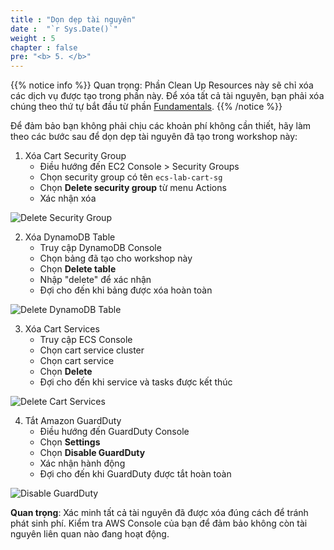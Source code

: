 ```yaml
---
title : "Dọn dẹp tài nguyên"
date :  "`r Sys.Date()`" 
weight : 5
chapter : false
pre: "<b> 5. </b>"
---
```


{{% notice info %}}
Quan trọng: Phần Clean Up Resources này sẽ chỉ xóa các dịch vụ được tạo trong phần này.
Để xóa tất cả tài nguyên, bạn phải xóa chúng theo thứ tự bắt đầu từ phần [Fundamentals](https://aws-fcj-ecs-workshop.github.io/Amazon-ECS-Immersion-Day/fundamentals/).
{{% /notice %}}

Để đảm bảo bạn không phải chịu các khoản phí không cần thiết, hãy làm theo các bước sau để dọn dẹp tài nguyên đã tạo trong workshop này:

1. Xóa Cart Security Group
   * Điều hướng đến EC2 Console > Security Groups
   * Chọn security group có tên `ecs-lab-cart-sg`
   * Chọn **Delete security group** từ menu Actions
   * Xác nhận xóa

![Delete Security Group](/images/5-clean-resources/image.png)

2. Xóa DynamoDB Table
   * Truy cập DynamoDB Console
   * Chọn bảng đã tạo cho workshop này
   * Chọn **Delete table**
   * Nhập "delete" để xác nhận
   * Đợi cho đến khi bảng được xóa hoàn toàn

![Delete DynamoDB Table](/images/5-clean-resources/image-1.png)

3. Xóa Cart Services
   * Truy cập ECS Console
   * Chọn cart service cluster
   * Chọn cart service
   * Chọn **Delete**
   * Đợi cho đến khi service và tasks được kết thúc

![Delete Cart Services](/images/5-clean-resources/image-2.png)

4. Tắt Amazon GuardDuty
   * Điều hướng đến GuardDuty Console
   * Chọn **Settings**
   * Chọn **Disable GuardDuty**
   * Xác nhận hành động
   * Đợi cho đến khi GuardDuty được tắt hoàn toàn

![Disable GuardDuty](/images/5-clean-resources/image-3.png)

**Quan trọng**: Xác minh tất cả tài nguyên đã được xóa đúng cách để tránh phát sinh phí. Kiểm tra AWS Console của bạn để đảm bảo không còn tài nguyên liên quan nào đang hoạt động.
